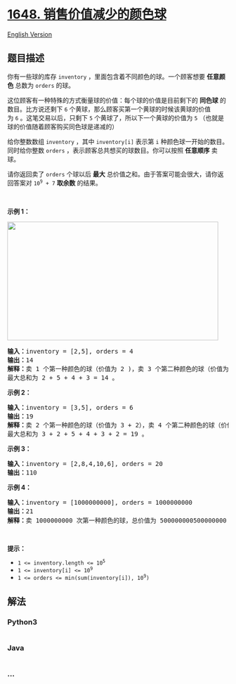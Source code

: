 # [1648. 销售价值减少的颜色球](https://leetcode-cn.com/problems/sell-diminishing-valued-colored-balls)

[English Version](/solution/1600-1699/1648.Sell%20Diminishing-Valued%20Colored%20Balls/README_EN.md)

## 题目描述

<!-- 这里写题目描述 -->

<p>你有一些球的库存 <code>inventory</code> ，里面包含着不同颜色的球。一个顾客想要 <strong>任意颜色</strong> 总数为 <code>orders</code> 的球。</p>

<p>这位顾客有一种特殊的方式衡量球的价值：每个球的价值是目前剩下的 <strong>同色球</strong> 的数目。比方说还剩下 <code>6</code> 个黄球，那么顾客买第一个黄球的时候该黄球的价值为 <code>6</code> 。这笔交易以后，只剩下 <code>5</code> 个黄球了，所以下一个黄球的价值为 <code>5</code> （也就是球的价值随着顾客购买同色球是递减的）</p>

<p>给你整数数组 <code>inventory</code> ，其中 <code>inventory[i]</code> 表示第 <code>i</code> 种颜色球一开始的数目。同时给你整数 <code>orders</code> ，表示顾客总共想买的球数目。你可以按照 <strong>任意顺序</strong> 卖球。</p>

<p>请你返回卖了 <code>orders</code> 个球以后 <strong>最大</strong> 总价值之和。由于答案可能会很大，请你返回答案对 <code>10<sup>9</sup> + 7</code> <strong>取余数</strong> 的结果。</p>

<p> </p>

<p><strong>示例 1：</strong></p>
<img alt="" src="https://cdn.jsdelivr.net/gh/doocs/leetcode@main/solution/1600-1699/1648.Sell%20Diminishing-Valued%20Colored%20Balls/images/jj.gif" style="width: 480px; height: 270px;" />
<pre>
<b>输入：</b>inventory = [2,5], orders = 4
<b>输出：</b>14
<b>解释：</b>卖 1 个第一种颜色的球（价值为 2 )，卖 3 个第二种颜色的球（价值为 5 + 4 + 3）。
最大总和为 2 + 5 + 4 + 3 = 14 。
</pre>

<p><strong>示例 2：</strong></p>

<pre>
<b>输入：</b>inventory = [3,5], orders = 6
<b>输出：</b>19
<strong>解释：</strong>卖 2 个第一种颜色的球（价值为 3 + 2），卖 4 个第二种颜色的球（价值为 5 + 4 + 3 + 2）。
最大总和为 3 + 2 + 5 + 4 + 3 + 2 = 19 。
</pre>

<p><strong>示例 3：</strong></p>

<pre>
<b>输入：</b>inventory = [2,8,4,10,6], orders = 20
<b>输出：</b>110
</pre>

<p><strong>示例 4：</strong></p>

<pre>
<b>输入：</b>inventory = [1000000000], orders = 1000000000
<b>输出：</b>21
<strong>解释：</strong>卖 1000000000 次第一种颜色的球，总价值为 500000000500000000 。 500000000500000000 对 10<sup>9 </sup>+ 7 取余为 21 。
</pre>

<p> </p>

<p><strong>提示：</strong></p>

<ul>
	<li><code>1 <= inventory.length <= 10<sup>5</sup></code></li>
	<li><code>1 <= inventory[i] <= 10<sup>9</sup></code></li>
	<li><code>1 <= orders <= min(sum(inventory[i]), 10<sup>9</sup>)</code></li>
</ul>

## 解法

<!-- 这里可写通用的实现逻辑 -->

<!-- tabs:start -->

### **Python3**

<!-- 这里可写当前语言的特殊实现逻辑 -->

```python

```

### **Java**

<!-- 这里可写当前语言的特殊实现逻辑 -->

```java

```

### **...**

```

```

<!-- tabs:end -->
